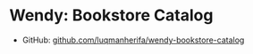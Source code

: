# Wendy: Bookstore Catalog

- GitHub: [github.com/luqmanherifa/wendy-bookstore-catalog](https://github.com/luqmanherifa/wendy-bookstore-catalog)